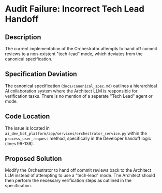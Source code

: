 # Audit Failure: Incorrect Tech Lead Handoff

## Description

The current implementation of the Orchestrator attempts to hand off commit reviews to a non-existent "tech-lead" mode, which deviates from the canonical specification.

## Specification Deviation

The canonical specification (`docs/canonical_spec.md`) outlines a hierarchical AI collaboration system where the Architect LLM is responsible for verification tasks. There is no mention of a separate "Tech Lead" agent or mode.

## Code Location

The issue is located in `ai_dev_bot_platform/app/services/orchestrator_service.py` within the `process_user_request` method, specifically in the Developer handoff logic (lines 96-136).

## Proposed Solution

Modify the Orchestrator to hand off commit reviews back to the Architect LLM instead of attempting to use a "tech-lead" mode. The Architect should then perform the necessary verification steps as outlined in the specification.